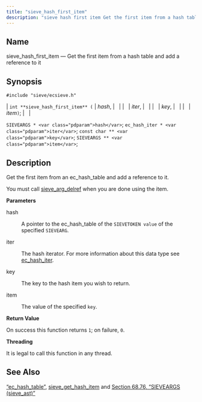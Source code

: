 ```yaml
---
title: "sieve_hash_first_item"
description: "sieve hash first item Get the first item from a hash table and add a reference to it int sieve hash first item hash iter key item SIEVEARGS hash ec hash iter iter const char key SIEVEARGS item Get the first item from an ec hash table and add a..."
---
```


<a name="apis.sieve_hash_first_item"></a> 
## Name

sieve_hash_first_item — Get the first item from a hash table and add a reference to it

## Synopsis

`#include "sieve/ecsieve.h"`

| `int **sieve_hash_first_item** (` | <var class="pdparam">hash</var>, |   |
|   | <var class="pdparam">iter</var>, |   |
|   | <var class="pdparam">key</var>, |   |
|   | <var class="pdparam">item</var>`)`; |   |

`SIEVEARGS * <var class="pdparam">hash</var>`;
`ec_hash_iter * <var class="pdparam">iter</var>`;
`const char ** <var class="pdparam">key</var>`;
`SIEVEARGS ** <var class="pdparam">item</var>`;<a name="idp60258128"></a> 
## Description

Get the first item from an ec_hash_table and add a reference to it.

You must call [sieve_arg_delref](/momentum/3/3-api/apis-sieve-arg-delref) when you are done using the item.

**<a name="idp60260592"></a> Parameters**

<dl class="variablelist">

<dt>hash</dt>

<dd>

A pointer to the ec_hash_table of the `SIEVETOKEN value` of the specified `SIEVEARG`.

</dd>

<dt>iter</dt>

<dd>

The hash iterator. For more information about this data type see [ec_hash_iter](/momentum/3/3-api/structs-ec-hash-iter).

</dd>

<dt>key</dt>

<dd>

The key to the hash item you wish to return.

</dd>

<dt>item</dt>

<dd>

The value of the specified `key`.

</dd>

</dl>

**<a name="idp60270992"></a> Return Value**

On success this function returns `1`; on failure, `0`.

**<a name="idp60272816"></a> Threading**

It is legal to call this function in any thread.

<a name="idp60273920"></a> 
## See Also

[“ec_hash_table”](/momentum/3/3-api/structs-ec-hash-table), [sieve_get_hash_item](/momentum/3/3-api/apis-sieve-get-hash-item) and [Section 68.76, “SIEVEARGS (sieve_ast)”](structs.sieve_ast "68.76. SIEVEARGS (sieve_ast)")